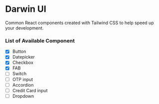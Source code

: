 # Darwin UI

Common React components created with Tailwind CSS
to help speed up your development.

### List of Available Component

- [x] Button
- [x] Datepicker
- [x] Checkbox
- [x] FAB
- [ ] Switch
- [ ] OTP input
- [ ] Accordion
- [ ] Credit Card input
- [ ] Dropdown
